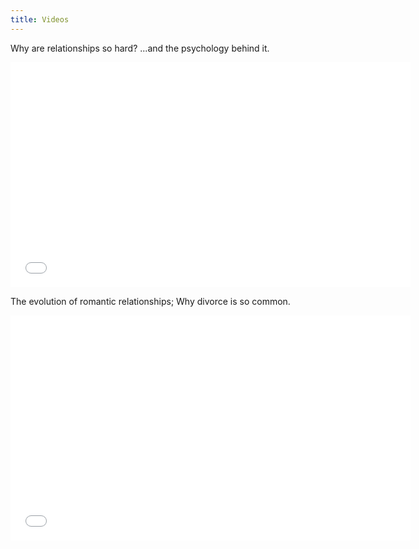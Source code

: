 ```yaml
---
title: Videos
---
```

Why are relationships so hard? ...and the psychology behind it.

<iframe width="640" height="360" src="//www.youtube.com/embed/8o47vTAfPNo" frameborder="0" allowfullscreen></iframe>

The evolution of romantic relationships; Why divorce is so common.

<iframe width="640" height="360" src="//www.youtube.com/embed/OQ9lzI9AfVU" frameborder="0" allowfullscreen></iframe>
